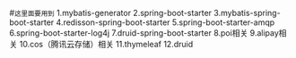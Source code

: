 #`这里面要用到`
    1.mybatis-generator
    2.spring-boot-starter
    3.mybatis-spring-boot-starter
    4.redisson-spring-boot-starter
    5.spring-boot-starter-amqp
    6.spring-boot-starter-log4j
    7.druid-spring-boot-starter
    8.poi相关
    9.alipay相关
    10.cos（腾讯云存储）相关
    11.thymeleaf
    12.druid